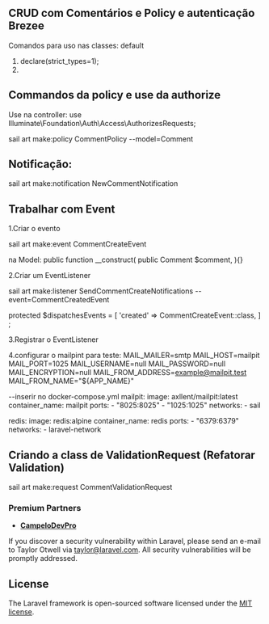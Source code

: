 
## CRUD com Comentários e Policy e autenticação Brezee

Comandos para uso nas classes: default

1. declare(strict_types=1);
2.

## Commandos da policy e use da authorize

Use na controller: use Illuminate\Foundation\Auth\Access\AuthorizesRequests;

sail art make:policy CommentPolicy --model=Comment

## Notificação:

sail art make:notification NewCommentNotification

## Trabalhar com Event

1.Criar o evento

sail art make:event CommentCreateEvent

na Model:
   public function __construct(
        public Comment $comment,
    ){}

2.Criar um EventListener

sail art make:listener SendCommentCreateNotifications --event=CommentCreatedEvent


 protected $dispatchesEvents = [
        'created' => CommentCreateEvent::class,
    ] ;

3.Registrar o EventListener

4.configurar o mailpint para teste:
MAIL_MAILER=smtp
MAIL_HOST=mailpit
MAIL_PORT=1025
MAIL_USERNAME=null
MAIL_PASSWORD=null
MAIL_ENCRYPTION=null
MAIL_FROM_ADDRESS=example@mailpit.test
MAIL_FROM_NAME="${APP_NAME}"

--inserir no docker-compose.yml
    mailpit:
        image: axllent/mailpit:latest
        container_name: mailpit
        ports:
        - "8025:8025"
        - "1025:1025"
        networks:
            - sail

  redis:
    image: redis:alpine
    container_name: redis
    ports:
      - "6379:6379"
    networks:
      - laravel-network

## Criando a class de ValidationRequest (Refatorar Validation)

sail art make:request CommentValidationRequest



### Premium Partners

- **[CampeloDevPro](https://campelodevpro.com/)**



If you discover a security vulnerability within Laravel, please send an e-mail to Taylor Otwell via [taylor@laravel.com](mailto:taylor@laravel.com). All security vulnerabilities will be promptly addressed.

## License

The Laravel framework is open-sourced software licensed under the [MIT license](https://opensource.org/licenses/MIT).
